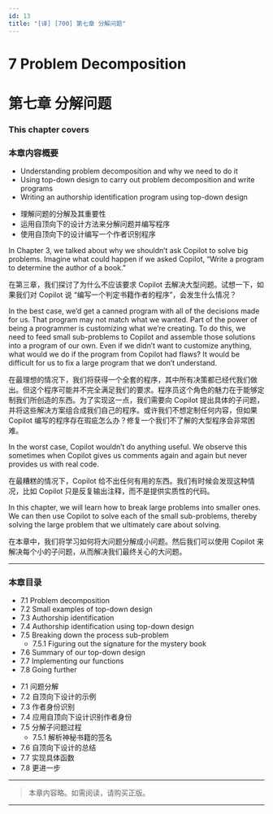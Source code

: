 ```yaml
---
id: 13
title: "[译] [700] 第七章 分解问题"
---
```


# 7 Problem Decomposition
# 第七章 分解问题

### This chapter covers
### 本章内容概要

* Understanding problem decomposition and why we need to do it
* Using top-down design to carry out problem decomposition and write programs
* Writing an authorship identification program using top-down design

<!-- -->

* 理解问题的分解及其重要性
* 运用自顶向下的设计方法来分解问题并编写程序
* 使用自顶向下的设计编写一个作者识别程序

In Chapter 3, we talked about why we shouldn’t ask Copilot to solve big problems. Imagine what could happen if we asked Copilot, “Write a program to determine the author of a book.”

在第三章，我们探讨了为什么不应该要求 Copilot 去解决大型问题。试想一下，如果我们对 Copilot 说 “编写一个判定书籍作者的程序”，会发生什么情况？

In the best case, we’d get a canned program with all of the decisions made for us. That program may not match what we wanted. Part of the power of being a programmer is customizing what we’re creating. To do this, we need to feed small sub-problems to Copilot and assemble those solutions into a program of our own. Even if we didn’t want to customize anything, what would we do if the program from Copilot had flaws? It would be difficult for us to fix a large program that we don’t understand.

在最理想的情况下，我们将获得一个全套的程序，其中所有决策都已经代我们做出。但这个程序可能并不完全满足我们的要求。程序员这个角色的魅力在于能够定制我们所创造的东西。为了实现这一点，我们需要向 Copilot 提出具体的子问题，并将这些解决方案组合成我们自己的程序。或许我们不想定制任何内容，但如果 Copilot 编写的程序存在瑕疵怎么办？修复一个我们不了解的大型程序会非常困难。

In the worst case, Copilot wouldn’t do anything useful. We observe this sometimes when Copilot gives us comments again and again but never provides us with real code.

在最糟糕的情况下，Copilot 给不出任何有用的东西。我们有时候会发现这种情况，比如 Copilot 只是反复输出注释，而不是提供实质性的代码。

In this chapter, we will learn how to break large problems into smaller ones. We can then use Copilot to solve each of the small sub-problems, thereby solving the large problem that we ultimately care about solving.

在本章中，我们将学习如何将大问题分解成小问题。然后我们可以使用 Copilot 来解决每个小的子问题，从而解决我们最终关心的大问题。

***

### 本章目录

* 7.1 Problem decomposition
* 7.2 Small examples of top-down design
* 7.3 Authorship identification
* 7.4 Authorship identification using top-down design
* 7.5 Breaking down the process sub-problem
	* 7.5.1 Figuring out the signature for the mystery book
* 7.6 Summary of our top-down design
* 7.7 Implementing our functions
* 7.8 Going further

<!-- -->

* 7.1 问题分解
* 7.2 自顶向下设计的示例
* 7.3 作者身份识别
* 7.4 应用自顶向下设计识别作者身份
* 7.5 分解子问题过程
    * 7.5.1 解析神秘书籍的签名
* 7.6 自顶向下设计的总结
* 7.7 实现具体函数
* 7.8 更进一步

***

> 本章内容略。如需阅读，请购买正版。

***
